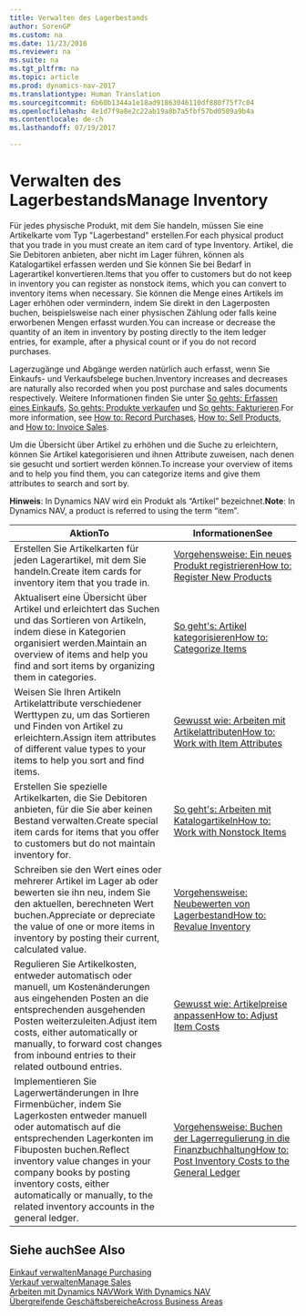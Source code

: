 ```yaml
---
title: Verwalten des Lagerbestands
author: SorenGP
ms.custom: na
ms.date: 11/23/2016
ms.reviewer: na
ms.suite: na
ms.tgt_pltfrm: na
ms.topic: article
ms.prod: dynamics-nav-2017
ms.translationtype: Human Translation
ms.sourcegitcommit: 6b60b1344a1e18ad91863046110df880f75f7c04
ms.openlocfilehash: 4e1d7f9a8e2c22ab19a8b7a5fbf57bd0509a9b4a
ms.contentlocale: de-ch
ms.lasthandoff: 07/19/2017

---
```


# <a name="manage-inventory"></a><span data-ttu-id="12294-102">Verwalten des Lagerbestands</span><span class="sxs-lookup"><span data-stu-id="12294-102">Manage Inventory</span></span>
<span data-ttu-id="12294-103">Für jedes physische Produkt, mit dem Sie handeln, müssen Sie eine Artikelkarte vom Typ "Lagerbestand" erstellen.</span><span class="sxs-lookup"><span data-stu-id="12294-103">For each physical product that you trade in you must create an item card of type Inventory.</span></span> <span data-ttu-id="12294-104">Artikel, die Sie Debitoren anbieten, aber nicht im Lager führen, können als Katalogartikel erfassen werden und Sie können Sie bei Bedarf in Lagerartikel konvertieren.</span><span class="sxs-lookup"><span data-stu-id="12294-104">Items that you offer to customers but do not keep in inventory you can register as nonstock items, which you can convert to inventory items when necessary.</span></span> <span data-ttu-id="12294-105">Sie können die Menge eines Artikels im Lager erhöhen oder vermindern, indem Sie direkt in den Lagerposten buchen, beispielsweise nach einer physischen Zählung oder falls keine erworbenen Mengen erfasst wurden.</span><span class="sxs-lookup"><span data-stu-id="12294-105">You can increase or decrease the quantity of an item in inventory by posting directly to the item ledger entries, for example, after a physical count or if you do not record purchases.</span></span>

<span data-ttu-id="12294-106">Lagerzugänge und Abgänge werden natürlich auch erfasst, wenn Sie Einkaufs- und Verkaufsbelege buchen.</span><span class="sxs-lookup"><span data-stu-id="12294-106">Inventory increases and decreases are naturally also recorded when you post purchase and sales documents respectively.</span></span> <span data-ttu-id="12294-107">Weitere Informationen finden Sie unter [So gehts: Erfassen eines Einkaufs](purchasing-how-record-purchases.md), [So gehts: Produkte verkaufen](sales-how-sell-products.md) und [So gehts: Fakturieren](sales-how-invoice-sales.md).</span><span class="sxs-lookup"><span data-stu-id="12294-107">For more information, see [How to: Record Purchases](purchasing-how-record-purchases.md), [How to: Sell Products](sales-how-sell-products.md), and [How to: Invoice Sales](sales-how-invoice-sales.md).</span></span>

<span data-ttu-id="12294-108">Um die Übersicht über Artikel zu erhöhen und die Suche zu erleichtern, können Sie Artikel kategorisieren und ihnen Attribute zuweisen, nach denen sie gesucht und sortiert werden können.</span><span class="sxs-lookup"><span data-stu-id="12294-108">To increase your overview of items and to help you find them, you can categorize items and give them attributes to search and sort by.</span></span>   

<span data-ttu-id="12294-109">**Hinweis**: In Dynamics NAV wird ein Produkt als “Artikel” bezeichnet.</span><span class="sxs-lookup"><span data-stu-id="12294-109">**Note**: In Dynamics NAV, a product is referred to using the term “item”.</span></span>

|<span data-ttu-id="12294-110">Aktion</span><span class="sxs-lookup"><span data-stu-id="12294-110">To</span></span> |<span data-ttu-id="12294-111">Informationen</span><span class="sxs-lookup"><span data-stu-id="12294-111">See</span></span> |
|---|----|
|<span data-ttu-id="12294-112">Erstellen Sie Artikelkarten für jeden Lagerartikel, mit dem Sie handeln.</span><span class="sxs-lookup"><span data-stu-id="12294-112">Create item cards for inventory item that you trade in.</span></span>|[<span data-ttu-id="12294-113">Vorgehensweise: Ein neues Produkt registrieren</span><span class="sxs-lookup"><span data-stu-id="12294-113">How to: Register New Products</span></span>](inventory-how-register-new-products.md)|
|<span data-ttu-id="12294-114">Aktualisert eine Übersicht über Artikel und erleichtert das Suchen und das Sortieren von Artikeln, indem diese in Kategorien organisiert werden.</span><span class="sxs-lookup"><span data-stu-id="12294-114">Maintain an overview of items and help you find and sort items by organizing them in categories.</span></span>|[<span data-ttu-id="12294-115">So geht's: Artikel kategorisieren</span><span class="sxs-lookup"><span data-stu-id="12294-115">How to: Categorize Items</span></span>](inventory-how-categorize-items.md)|  
|<span data-ttu-id="12294-116">Weisen Sie Ihren Artikeln Artikelattribute verschiedener Werttypen zu, um das Sortieren und Finden von Artikel zu erleichtern.</span><span class="sxs-lookup"><span data-stu-id="12294-116">Assign item attributes of different value types to your items to help you sort and find items.</span></span>|[<span data-ttu-id="12294-117">Gewusst wie: Arbeiten mit Artikelattributen</span><span class="sxs-lookup"><span data-stu-id="12294-117">How to: Work with Item Attributes</span></span>](inventory-how-work-item-attributes.md)|
|<span data-ttu-id="12294-118">Erstellen Sie spezielle Artikelkarten, die Sie Debitoren anbieten, für die Sie aber keinen Bestand verwalten.</span><span class="sxs-lookup"><span data-stu-id="12294-118">Create special item cards for items that you offer to customers but do not maintain inventory for.</span></span>|[<span data-ttu-id="12294-119">So geht's: Arbeiten mit Katalogartikeln</span><span class="sxs-lookup"><span data-stu-id="12294-119">How to: Work with Nonstock Items</span></span>](inventory-how-work-nonstock-items.md)|
|<span data-ttu-id="12294-120">Schreiben sie den Wert eines oder mehrerer Artikel im Lager ab oder bewerten sie ihn neu, indem Sie den aktuellen, berechneten Wert buchen.</span><span class="sxs-lookup"><span data-stu-id="12294-120">Appreciate or depreciate the value of one or more items in inventory by posting their current, calculated value.</span></span>|[<span data-ttu-id="12294-121">Vorgehensweise: Neubewerten von Lagerbestand</span><span class="sxs-lookup"><span data-stu-id="12294-121">How to: Revalue Inventory</span></span>](inventory-how-revalue-inventory.md)|
|<span data-ttu-id="12294-122">Regulieren Sie Artikelkosten, entweder automatisch oder manuell, um Kostenänderungen aus eingehenden Posten an die entsprechenden ausgehenden Posten weiterzuleiten.</span><span class="sxs-lookup"><span data-stu-id="12294-122">Adjust item costs, either automatically or manually, to forward cost changes from inbound entries to their related outbound entries.</span></span>|[<span data-ttu-id="12294-123">Gewusst wie: Artikelpreise anpassen</span><span class="sxs-lookup"><span data-stu-id="12294-123">How to: Adjust Item Costs</span></span>](inventory-how-adjust-item-costs.md)|
|<span data-ttu-id="12294-124">Implementieren Sie Lagerwertänderungen in Ihre Firmenbücher, indem Sie Lagerkosten entweder manuell oder automatisch auf die entsprechenden Lagerkonten im Fibuposten buchen.</span><span class="sxs-lookup"><span data-stu-id="12294-124">Reflect inventory value changes in your company books by posting inventory costs, either automatically or manually, to the related inventory accounts in the general ledger.</span></span>|[<span data-ttu-id="12294-125">Vorgehensweise: Buchen der Lagerregulierung in die Finanzbuchhaltung</span><span class="sxs-lookup"><span data-stu-id="12294-125">How to: Post Inventory Costs to the General Ledger</span></span>](inventory-how-post-inventory-cost-gl.md)|

## <a name="see-also"></a><span data-ttu-id="12294-126">Siehe auch</span><span class="sxs-lookup"><span data-stu-id="12294-126">See Also</span></span>  
[<span data-ttu-id="12294-127">Einkauf verwalten</span><span class="sxs-lookup"><span data-stu-id="12294-127">Manage Purchasing</span></span>](purchasing-manage-purchasing.md)  
[<span data-ttu-id="12294-128">Verkauf verwalten</span><span class="sxs-lookup"><span data-stu-id="12294-128">Manage Sales</span></span>](sales-manage-sales.md)  
[<span data-ttu-id="12294-129">Arbeiten mit Dynamics NAV</span><span class="sxs-lookup"><span data-stu-id="12294-129">Work With Dynamics NAV</span></span>](ui-work-product.md)  
[<span data-ttu-id="12294-130">Übergreifende Geschäftsbereiche</span><span class="sxs-lookup"><span data-stu-id="12294-130">Across Business Areas</span></span>](ui-across-business-areas.md)

